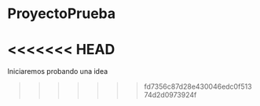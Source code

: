 # ProyectoPrueba
<<<<<<< HEAD
=======
Iniciaremos probando una idea
>>>>>>> fd7356c87d28e430046edc0f51374d2d0973924f
